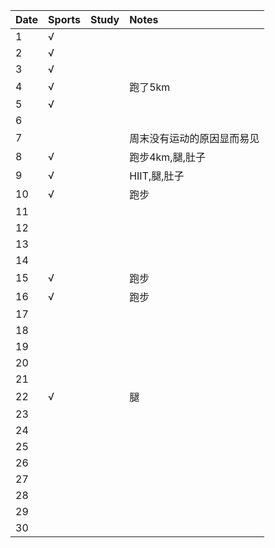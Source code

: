 Date|Sports|Study|Notes
:---------------|:---------------|:---------------|:---------------
1|√| | |
2|√| | |
3|√| | |
4|√| |跑了5km|
5|√| | |
6| | | |
7| | |周末没有运动的原因显而易见|
8|√| |跑步4km,腿,肚子|
9|√| |HIIT,腿,肚子|
10|√| |跑步|
11| | | |
12| | | |
13| | | |
14| | | |
15|√| |跑步|
16|√| |跑步|
17| | | |
18| | | |
19| | | |
20| | | |
21| | | |
22|√| |腿|
23| | | |
24| | | |
25| | | |
26| | | |
27| | | |
28| | | |
29| | | |
30| | | |
